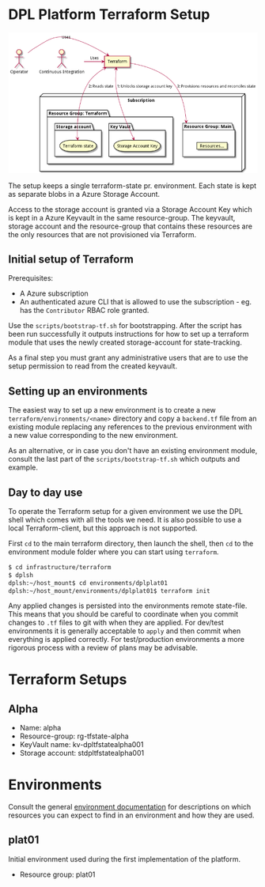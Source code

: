 # DPL Platform Terraform Setup
![](../../documentation/diagrams/render-png/terraform_overview.png)


The setup keeps a single terraform-state pr. environment. Each state is kept as
separate blobs in a Azure Storage Account.

Access to the storage account is granted via a Storage Account Key which is
kept in a Azure Keyvault in the same resource-group. The keyvault, storage account
and the resource-group that contains these resources are the only resources
that are not provisioned via Terraform.


## Initial setup of Terraform
Prerequisites:

* A Azure subscription
* An authenticated azure CLI that is allowed to use the subscription - eg. has
  the `Contributor` RBAC role granted.

Use the `scripts/bootstrap-tf.sh` for bootstrapping. After the script has been
run successfully it outputs instructions for how to set up a terraform module
that uses the newly created storage-account for state-tracking.

As a final step you must grant any administrative users that are to use the setup
permission to read from the created keyvault.

## Setting up an environments
The easiest way to set up a new environment is to create a new `terraform/environments/<name>`
directory and copy a `backend.tf` file from an existing module replacing any
references to the previous environment with a new value corresponding to the new
environment.

As an alternative, or in case you don't have an existing environment module,
consult the last part of the `scripts/bootstrap-tf.sh` which outputs and example.

## Day to day use
To operate the Terraform setup for a given environment we use the DPL shell
which comes with all the tools we need. It is also possible to use a local
Terraform-client, but this approach is not supported.

First `cd` to the main terraform directory, then launch the shell, then `cd` to
the environment module folder where you can start using `terraform`.
```shell
$ cd infrastructure/terraform
$ dplsh
dplsh:~/host_mount$ cd environments/dplplat01
dplsh:~/host_mount/environments/dplplat01$ terraform init
```

Any applied changes is persisted into the environments remote state-file. This
means that you should be careful to coordinate when you commit changes to
`.tf` files to git with when they are applied. For dev/test environments it is
generally acceptable to `apply` and then commit when everything is applied
correctly. For test/production environments a more rigorous process with a
review of plans may be advisable.

# Terraform Setups

## Alpha
* Name: alpha
* Resource-group: rg-tfstate-alpha
* KeyVault name: kv-dpltfstatealpha001
* Storage account: stdpltfstatealpha001


# Environments
Consult the general [environment documentation](../../documentation/platform-environment.md)
for descriptions on which resources you can expect to find in an environment and
 how they are used.

## plat01
Initial environment used during the first implementation of the platform.

* Resource group: plat01
